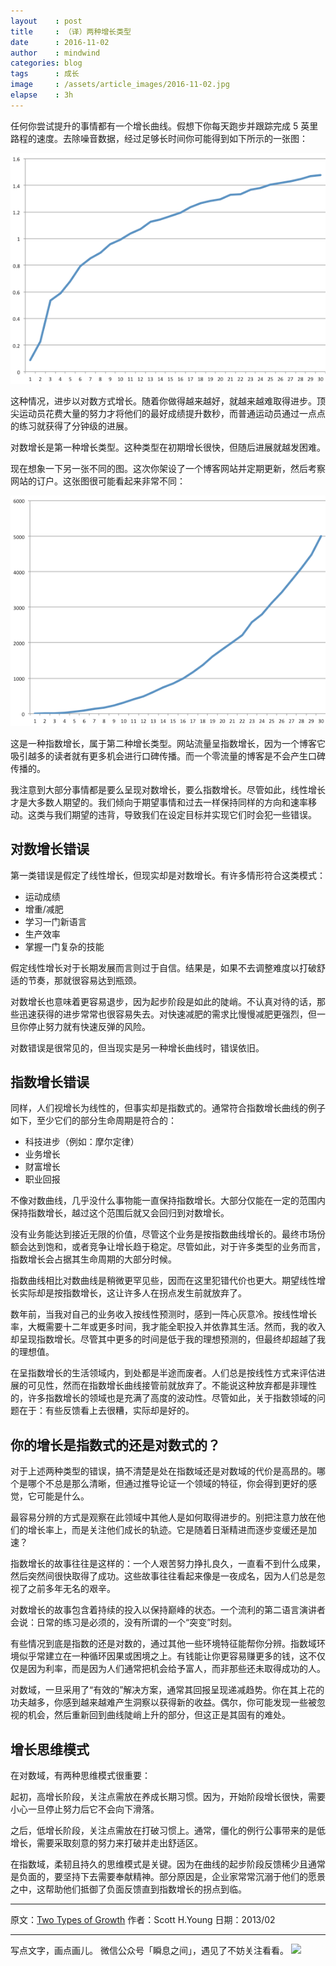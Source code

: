 ```yaml
---
layout    : post
title     : （译）两种增长类型
date      : 2016-11-02
author    : mindwind
categories: blog
tags      : 成长
image     : /assets/article_images/2016-11-02.jpg
elapse    : 3h
---
```



任何你尝试提升的事情都有一个增长曲线。假想下你每天跑步并跟踪完成 5 英里路程的速度。去除噪音数据，经过足够长时间你可能得到如下所示的一张图：

![](/assets/article_images/2016-11-02-1.png)

这种情况，进步以对数方式增长。随着你做得越来越好，就越来越难取得进步。顶尖运动员花费大量的努力才将他们的最好成绩提升数秒，而普通运动员通过一点点的练习就获得了分钟级的进展。

对数增长是第一种增长类型。这种类型在初期增长很快，但随后进展就越发困难。

现在想象一下另一张不同的图。这次你架设了一个博客网站并定期更新，然后考察网站的订户。这张图很可能看起来非常不同：

![](/assets/article_images/2016-11-02-2.png)

这是一种指数增长，属于第二种增长类型。网站流量呈指数增长，因为一个博客它吸引越多的读者就有更多机会进行口碑传播。而一个零流量的博客是不会产生口碑传播的。

我注意到大部分事情都是要么呈现对数增长，要么指数增长。尽管如此，线性增长才是大多数人期望的。我们倾向于期望事情和过去一样保持同样的方向和速率移动。这类与我们期望的违背，导致我们在设定目标并实现它们时会犯一些错误。

## 对数增长错误

第一类错误是假定了线性增长，但现实却是对数增长。有许多情形符合这类模式：

  - 运动成绩
  - 增重/减肥
  - 学习一门新语言
  - 生产效率
  - 掌握一门复杂的技能

假定线性增长对于长期发展而言则过于自信。结果是，如果不去调整难度以打破舒适的节奏，那就很容易达到瓶颈。

对数增长也意味着更容易退步，因为起步阶段是如此的陡峭。不认真对待的话，那些迅速获得的进步常常也很容易失去。对快速减肥的需求比慢慢减肥更强烈，但一旦你停止努力就有快速反弹的风险。

对数错误是很常见的，但当现实是另一种增长曲线时，错误依旧。

## 指数增长错误

同样，人们视增长为线性的，但事实却是指数式的。通常符合指数增长曲线的例子如下，至少它们的部分生命周期是符合的：

  - 科技进步（例如：摩尔定律）
  - 业务增长
  - 财富增长
  - 职业回报

不像对数曲线，几乎没什么事物能一直保持指数增长。大部分仅能在一定的范围内保持指数增长，越过这个范围后就又会回归到对数增长。

没有业务能达到接近无限的价值，尽管这个业务是按指数曲线增长的。最终市场份额会达到饱和，或者竞争让增长趋于稳定。尽管如此，对于许多类型的业务而言，指数增长会占据其生命周期的大部分时候。

指数曲线相比对数曲线是稍微更罕见些，因而在这里犯错代价也更大。期望线性增长实际却是按指数增长，这让许多人在拐点发生前就放弃了。

数年前，当我对自己的业务收入按线性预测时，感到一阵心灰意冷。按线性增长率，大概需要十二年或更多时间，我才能全职投入并依靠其生活。然而，我的收入却呈现指数增长。尽管其中更多的时间是低于我的理想预测的，但最终却超越了我的理想值。

在呈指数增长的生活领域内，到处都是半途而废者。人们总是按线性方式来评估进展的可见性，然而在指数增长曲线接管前就放弃了。不能说这种放弃都是非理性的，许多指数增长的领域也是充满了高度的波动性。尽管如此，关于指数领域的问题在于：有些反馈看上去很糟，实际却是好的。

## 你的增长是指数式的还是对数式的？

对于上述两种类型的错误，搞不清楚是处在指数域还是对数域的代价是高昂的。哪个是哪个不总是那么清晰，但通过推导论证一个领域的特征，你会得到更好的感觉，它可能是什么。

最容易分辨的方式是观察在此领域中其他人是如何取得进步的。别把注意力放在他们的增长率上，而是关注他们成长的轨迹。它是随着日渐精进而逐步变缓还是加速？

指数增长的故事往往是这样的：一个人艰苦努力挣扎良久，一直看不到什么成果，然后突然间很快取得了成功。这些故事往往看起来像是一夜成名，因为人们总是忽视了之前多年无名的艰辛。

对数增长的故事包含着持续的投入以保持巅峰的状态。一个流利的第二语言演讲者会说：日常的练习是必须的，没有所谓的一个“突变”时刻。

有些情况到底是指数的还是对数的，通过其他一些环境特征能帮你分辨。指数域环境似乎常建立在一种循环因果或困境之上。有钱能让你更容易赚更多的钱，这不仅仅是因为利率，而是因为人们通常把机会给予富人，而非那些还未取得成功的人。

对数域，一旦采用了“有效的”解决方案，通常其回报呈现递减趋势。你在其上花的功夫越多，你感到越来越难产生洞察以获得新的收益。偶尔，你可能发现一些被忽视的机会，然后重新回到曲线陡峭上升的部分，但这正是其固有的难处。

## 增长思维模式

在对数域，有两种思维模式很重要：

起初，高增长阶段，关注点需放在养成长期习惯。因为，开始阶段增长很快，需要小心一旦停止努力后它不会向下滑落。

之后，低增长阶段，关注点需放在打破习惯上。通常，僵化的例行公事带来的是低增长，需要采取刻意的努力来打破并走出舒适区。

在指数域，柔韧且持久的思维模式是关键。因为在曲线的起步阶段反馈稀少且通常是负面的，要坚持下去需要奉献精神。部分原因是，企业家常常沉溺于他们的愿景之中，这帮助他们抵御了负面反馈直到指数增长的拐点到临。

---

原文：[Two Types of Growth](https://www.scotthyoung.com/blog/2013/02/05/two-types-of-growth/)
作者：Scott H.Young
日期：2013/02  

---
写点文字，画点画儿。
微信公众号「瞬息之间」，遇见了不妨关注看看。
![](/assets/images/qrcode_wechat_avatar.jpg)
